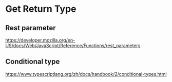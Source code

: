 # Get Return Type

## Rest parameter

https://developer.mozilla.org/en-US/docs/Web/JavaScript/Reference/Functions/rest_parameters

## Conditional type

https://www.typescriptlang.org/zh/docs/handbook/2/conditional-types.html